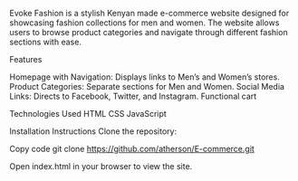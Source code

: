 
Evoke Fashion is a stylish Kenyan made e-commerce website designed for showcasing fashion collections for men and women. The website allows users to browse product categories and navigate through different fashion sections with ease.

Features

Homepage with Navigation: Displays links to Men’s and Women’s stores.
Product Categories: Separate sections for Men and Women.
Social Media Links: Directs to Facebook, Twitter, and Instagram.
Functional cart


Technologies Used
HTML
CSS
JavaScript

Installation Instructions
Clone the repository:

Copy code
git clone https://github.com/atherson/E-commerce.git

Open index.html in your browser to view the site.









